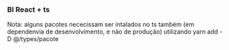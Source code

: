 ### BI React + ts

Nota: alguns pacotes nececissam ser intalados no ts também (em dependenvia de desenvolvimento, e não de produção) 
utilizando yarn add -D @/types/pacote